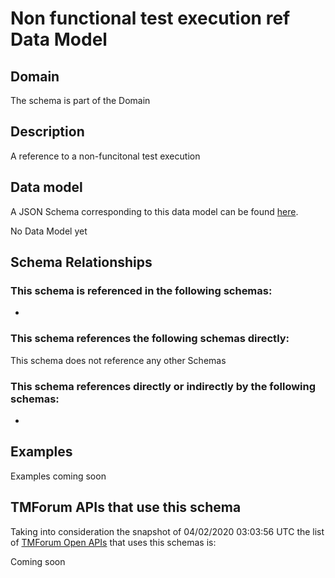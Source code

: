 # Non functional test execution ref Data Model

## Domain

The  schema is part of the  Domain

## Description

A reference to a non-funcitonal test execution

## Data model

A JSON Schema corresponding to this data model can be found
[here](https://github.com/tmforum-rand/schemas/blob/candidates/Common/NonFunctionalTestExecutionRef.schema.json).

No Data Model yet

## Schema Relationships

### This schema is referenced in the following schemas:

-

### This schema references the following schemas directly:

This schema does not reference any other Schemas

### This schema references directly or indirectly by the following schemas:

-



## Examples

Examples coming soon

## TMForum APIs that use this schema

Taking into consideration the snapshot of 04/02/2020 03:03:56 UTC the list of [TMForum Open APIs](https://www.tmforum.org/open-apis/) that uses this schemas is:

Coming soon